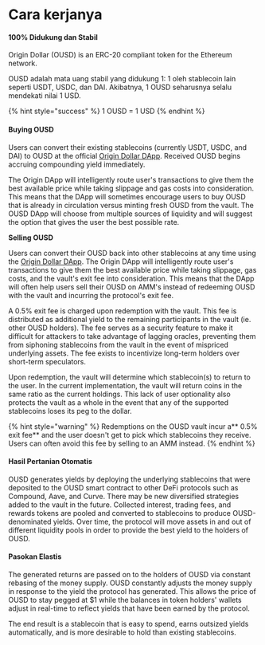 # Cara kerjanya

#### 100% Didukung dan Stabil

Origin Dollar (OUSD) is an ERC-20 compliant token for the Ethereum network.

OUSD adalah mata uang stabil yang didukung 1: 1 oleh stablecoin lain seperti USDT, USDC, dan DAI. Akibatnya, 1 OUSD seharusnya selalu mendekati nilai 1 USD.

{% hint style="success" %}
1 OUSD = 1 USD
{% endhint %}

#### Buying OUSD

Users can convert their existing stablecoins (currently USDT, USDC, and DAI) to OUSD at the official [Origin Dollar DApp](https://www.ousd.com). Received OUSD begins accruing compounding yield immediately.

The Origin DApp will intelligently route user's transactions to give them the best available price while taking slippage and gas costs into consideration. This means that the DApp will sometimes encourage users to buy OUSD that is already in circulation versus minting fresh OUSD from the vault. The OUSD DApp will choose from multiple sources of liquidity and will suggest the option that gives the user the best possible rate.

**Selling OUSD**

Users can convert their OUSD back into other stablecoins at any time using the [Origin Dollar DApp](https://www.ousd.com). The Origin DApp will intelligently route user's transactions to give them the best available price while taking slippage, gas costs, and the vault's exit fee into consideration. This means that the DApp will often help users sell their OUSD on AMM's instead of redeeming OUSD with the vault and incurring the protocol's exit fee.

A 0.5% exit fee is charged upon redemption with the vault. This fee is distributed as additional yield to the remaining participants in the vault (ie. other OUSD holders). The fee serves as a security feature to make it difficult for attackers to take advantage of lagging oracles, preventing them from siphoning stablecoins from the vault in the event of mispriced underlying assets. The fee exists to incentivize long-term holders over short-term speculators.

Upon redemption, the vault will determine which stablecoin(s) to return to the user. In the current implementation, the vault will return coins in the same ratio as the current holdings. This lack of user optionality also protects the vault as a whole in the event that any of the supported stablecoins loses its peg to the dollar.

{% hint style="warning" %}
Redemptions on the OUSD vault incur a** 0.5% exit fee** and the user doesn't get to pick which stablecoins they receive. Users can often avoid this fee by selling to an AMM instead.
{% endhint %}

#### Hasil Pertanian O**tomatis**

OUSD generates yields by deploying the underlying stablecoins that were deposited to the OUSD smart contract to other DeFi protocols such as Compound, Aave, and Curve. There may be new diversified strategies added to the vault in the future. Collected interest, trading fees, and rewards tokens are pooled and converted to stablecoins to produce OUSD-denominated yields. Over time, the protocol will move assets in and out of different liquidity pools in order to provide the best yield to the holders of OUSD.

#### **Pasokan Elastis**

The generated returns are passed on to the holders of OUSD via constant rebasing of the money supply. OUSD constantly adjusts the money supply in response to the yield the protocol has generated. This allows the price of OUSD to stay pegged at $1 while the balances in token holders' wallets adjust in real-time to reflect yields that have been earned by the protocol.

The end result is a stablecoin that is easy to spend, earns outsized yields automatically, and is more desirable to hold than existing stablecoins.
